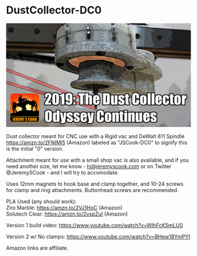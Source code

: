 # DustCollector-DC0

![image](logo-template-1-clearwalker3-dust-collector-continue-2.jpg)

Dust collector meant for CNC use with a Rigid vac and DeWalt 611 Spindle https://amzn.to/2FNIMl5 (Amazon) labeled as "JSCook-DC0" to signify this is the initial "0" version.

Attachment meant for use with a small shop vac is also available, and if you need another size, let me know - hi@jeremyscook.com or on Twitter @JeremySCook - and I will try to accomodate.

Uses 12mm magnets to hook base and clamp together, and 10-24 screws for clamp and ring attachments. Buttonhead screws are recommended.

PLA Used (any should work):  
Ziro Marble: https://amzn.to/2VJ1HoC (Amazon)  
Solutech Clear: https://amzn.to/2yspZuI (Amazon)

Version 1 build video: https://www.youtube.com/watch?v=WIhFcK5mLU0

Version 2 w/ No clamps: https://www.youtube.com/watch?v=BHew18YmPYI

Amazon links are affiliate.
